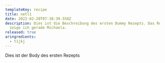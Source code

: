 ```yaml
---
templateKey: recipe
title: netl1
date: 2022-02-20T07:38:39.558Z
description: Dies ist die Beschreibung des ersten Dummy Rezepts. Das Rezept
  zeige ich gerade Michaela.
released: true
aringredients:
  - t1jkj
---
```

Dies ist der Body des ersten Rezepts